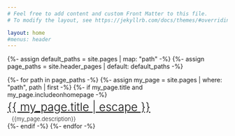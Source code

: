 ```yaml
---
# Feel free to add content and custom Front Matter to this file.
# To modify the layout, see https://jekyllrb.com/docs/themes/#overriding-theme-defaults

layout: home
#menus: header
---
```

{%- assign default_paths = site.pages | map: "path" -%}
{%- assign page_paths = site.header_pages | default: default_paths -%}

<dl>
{%- for path in page_paths -%}
{%- assign my_page = site.pages | where: "path", path | first -%}
{%- if my_page.title and my_page.includeonhomepage -%}
<dt>
<a class="page-link" href="{{ my_page.url | relative_url }}">{{ my_page.title | escape }}</a>
</dt>
<dd>{{my_page.description}}</dd>
{%- endif -%}
{%- endfor -%}
</dl>

<style>
.page-link { color: #111 !important; line-height: 1.5;}
dt {font-size: 26px; font-weight: 300;}
dd {font-size: 13px; font-weight: 300; margin-left:10px}
</style>

